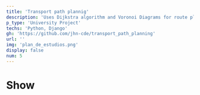 ```yaml
---
title: 'Transport path plannig'
description: 'Uses Dijkstra algorithm and Voronoi Diagrams for route planning.'
p_type: 'University Project'
techs: 'Python, Django'
gh: 'https://github.com/jhn-cde/transport_path_planning'
url: ''
img: 'plan_de_estudios.png'
display: false
num: 5
---
```

# Show
